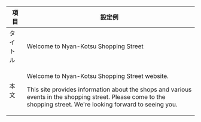 | 項目 | 設定例 |
| --- | --- |
| タイトル | Welcome to Nyan-Kotsu Shopping Street |
| 本文 |<p>Welcome to Nyan-Kotsu Shopping Street website.</p><p>This site provides information about the shops and various events in the shopping street. Please come to the shopping street. We're looking forward to seeing you.</p>|
